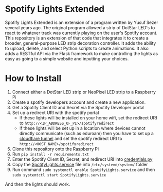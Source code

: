 # Spotify Lights Extended
Spotify Lights Extended is an extension of a program written by Yusuf Sezer several years ago. The original program allowed a strip of DotStar LED's to react to whatever track was currently playing on the 
user's Spotify account. This repository is an extension of that code that integrates it to create a broader, general-purpose LED strip decoration controller. It adds the ability to upload, delete, and select
Python scripts to create animations. It also adds a RESTful API via the Flask framework to make controlling the lights as easy as going to a simple website and inputting your choices. 


# How to Install
1. Connect either a DotStar LED strip or NeoPixel LED strip to a Raspberry Pi
2. Create a spotify developers account and create a new application.
4. Get a Spotify Client ID and Secret via the Spotify Developer portal
5. Set up a redirect URI with the spotify portal
   - If these lights will be installed on your home wifi, set the redirect URI to `http://<IP_ADDRESS_OF_PI>/spotifyredirect`
   - If these lights will be set up in a location where devices cannot directly communicate (such as eduroam) then you have to set up a [cloudflare tunnel](https://developers.cloudflare.com/cloudflare-one/connections/connect-networks/get-started/) and set the spotify redirect URI to `http://<HOST_NAME>/spotifyredirect`
7. Clone this repository onto the Raspberry Pi
8. Run `pip install -r requirements.txt`
9. Enter the Spotify Client ID, Secret, and redirect URI into [credentials.py](src/Files/credentials.py)
10. Copy the [SpotifyLights.service](./SpotifyLights.service) file into `/etc/systemd/system/` folder
11. Run command `sudo systemctl enable SpotifyLights.service` and then `sudo systemtctl start SpotifyLights.service`

And then the lights should work.
